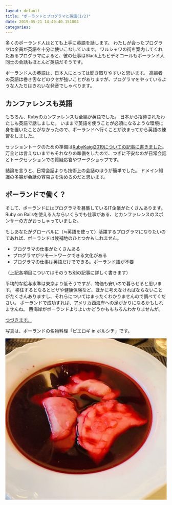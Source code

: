 ```yaml
---
layout: default
title: "ポーランドとプログラマと英語(1/2)"
date: 2019-05-21 14:49:40.151004
categories: 
---
```


多くのポーランド人はとても上手に英語を話します。
わたしが会ったプログラマは全員が英語を十分に使いこなしています。
ワルシャワの街を案内してくれたあるプログラマによると、彼の仕事はSlack上もビデオコールもポーランド人同士の会話もほとんど英語だそうです。


ポーランド人の英語は、日本人にとっては聞き取りやすいと思います。
高齢者の英語は巻き舌などのクセが強いことがありますが、プログラマをやっているような人たちはきれいな発音でしゃべります。

## カンファレンスも英語

もちろん、Rubyのカンファレンスも全編が英語でした。
日本から招待されたわたしも英語で話しました。
いままで英語を使うことが必須になるような環境に身を置いたことがなかったので、ポーランドへ行くことが決まってから英語の練習をしました。


セッショントークのための準備は[RubyKaigi2019についての記事に書きました](/hasumin/taked-in-english-on-RubyKaigi2019-1)。
万全とは言えないまでもそれなりの準備をしたので、つぎに不安なのが日常会話とトークセッションでの質疑応答やワークショップです。


結論を言うと、日常会話よりも技術上の会話のほうが簡単でした。
ドメイン知識の多寡が会話の容易さを決めるのだと思います。

## ポーランドで働く？

そして、ポーランドにはプログラマを募集しているIT企業がたくさんあります。
Ruby on Railsを使える人ならいくらでも仕事がある、とカンファレンスのスポンサーの方がおっしゃっていました。


もしあなたがグローバルに（≒英語を使って）活躍するプログラマになりたいのであれば、ポーランドは候補地のひとつかもしれません。

- プログラマの仕事がたくさんある
- プログラマがリモートワークできる文化がある
- プログラマの仕事は英語だけでできる。ポーランド語が不要

（上記各項目についてはそのうち別の記事に詳しく書きます）


平均的な給与水準は東京より低そうですが、物価も安いので暮らせると思います。
移住するとなるとビザや健康保険など、ほかに考えなければならないことがたくさんありますし、それらについてはまったくわかりませんので調べてください。
ポーランドで成功すれば、アメリカ西海岸への足がかりになるかもしれませんね。
西海岸がポーランドよりよいかどうかももちろんわかりませんが。


[つづきます。](/hasumin/poland-programmer-and-english-2)


写真は、ポーランドの名物料理「ピエロギ in ボルシチ」です。

![](/assets/images/201905/barszcz.jpg)

